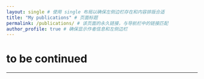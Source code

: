 ```yaml
---
layout: single # 使用 single 布局以确保左侧边栏存在和内容排版合适
title: "My publications" # 页面标题
permalink: /publications/ # 该页面的永久链接，与导航栏中的链接匹配
author_profile: true # 确保显示作者信息和左侧边栏
---
```


# to be continued



---
